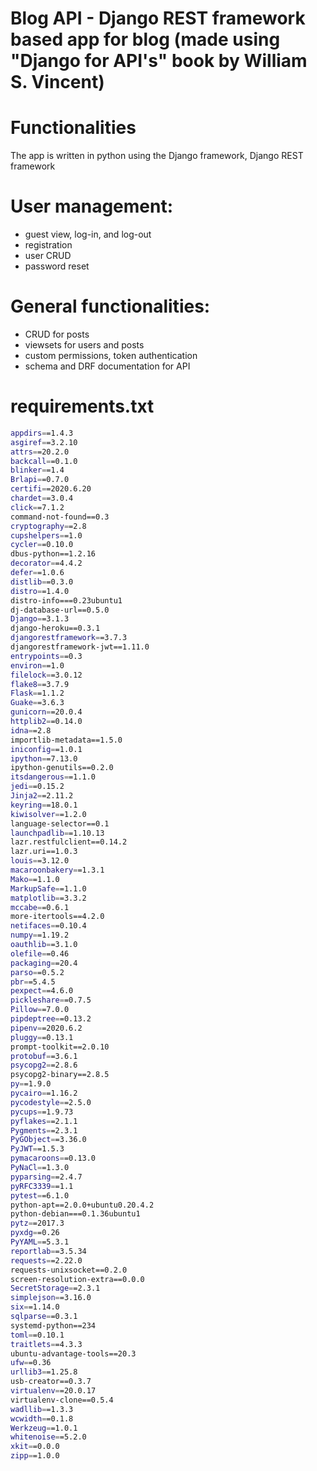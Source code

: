 # Blog API - Django REST framework based app for blog (made using "Django for API's" book by William S. Vincent)


# Functionalities
The app is written in python using the Django framework, Django REST framework

# User management:
- guest view, log-in, and log-out
- registration
- user CRUD
- password reset

# General functionalities:
- CRUD for posts
- viewsets for users and posts
- custom permissions, token authentication
- schema and DRF documentation for API

# requirements.txt
```sh
appdirs==1.4.3
asgiref==3.2.10
attrs==20.2.0
backcall==0.1.0
blinker==1.4
Brlapi==0.7.0
certifi==2020.6.20
chardet==3.0.4
click==7.1.2
command-not-found==0.3
cryptography==2.8
cupshelpers==1.0
cycler==0.10.0
dbus-python==1.2.16
decorator==4.4.2
defer==1.0.6
distlib==0.3.0
distro==1.4.0
distro-info===0.23ubuntu1
dj-database-url==0.5.0
Django==3.1.3
django-heroku==0.3.1
djangorestframework==3.7.3
djangorestframework-jwt==1.11.0
entrypoints==0.3
environ==1.0
filelock==3.0.12
flake8==3.7.9
Flask==1.1.2
Guake==3.6.3
gunicorn==20.0.4
httplib2==0.14.0
idna==2.8
importlib-metadata==1.5.0
iniconfig==1.0.1
ipython==7.13.0
ipython-genutils==0.2.0
itsdangerous==1.1.0
jedi==0.15.2
Jinja2==2.11.2
keyring==18.0.1
kiwisolver==1.2.0
language-selector==0.1
launchpadlib==1.10.13
lazr.restfulclient==0.14.2
lazr.uri==1.0.3
louis==3.12.0
macaroonbakery==1.3.1
Mako==1.1.0
MarkupSafe==1.1.0
matplotlib==3.3.2
mccabe==0.6.1
more-itertools==4.2.0
netifaces==0.10.4
numpy==1.19.2
oauthlib==3.1.0
olefile==0.46
packaging==20.4
parso==0.5.2
pbr==5.4.5
pexpect==4.6.0
pickleshare==0.7.5
Pillow==7.0.0
pipdeptree==0.13.2
pipenv==2020.6.2
pluggy==0.13.1
prompt-toolkit==2.0.10
protobuf==3.6.1
psycopg2==2.8.6
psycopg2-binary==2.8.5
py==1.9.0
pycairo==1.16.2
pycodestyle==2.5.0
pycups==1.9.73
pyflakes==2.1.1
Pygments==2.3.1
PyGObject==3.36.0
PyJWT==1.5.3
pymacaroons==0.13.0
PyNaCl==1.3.0
pyparsing==2.4.7
pyRFC3339==1.1
pytest==6.1.0
python-apt==2.0.0+ubuntu0.20.4.2
python-debian===0.1.36ubuntu1
pytz==2017.3
pyxdg==0.26
PyYAML==5.3.1
reportlab==3.5.34
requests==2.22.0
requests-unixsocket==0.2.0
screen-resolution-extra==0.0.0
SecretStorage==2.3.1
simplejson==3.16.0
six==1.14.0
sqlparse==0.3.1
systemd-python==234
toml==0.10.1
traitlets==4.3.3
ubuntu-advantage-tools==20.3
ufw==0.36
urllib3==1.25.8
usb-creator==0.3.7
virtualenv==20.0.17
virtualenv-clone==0.5.4
wadllib==1.3.3
wcwidth==0.1.8
Werkzeug==1.0.1
whitenoise==5.2.0
xkit==0.0.0
zipp==1.0.0
```
